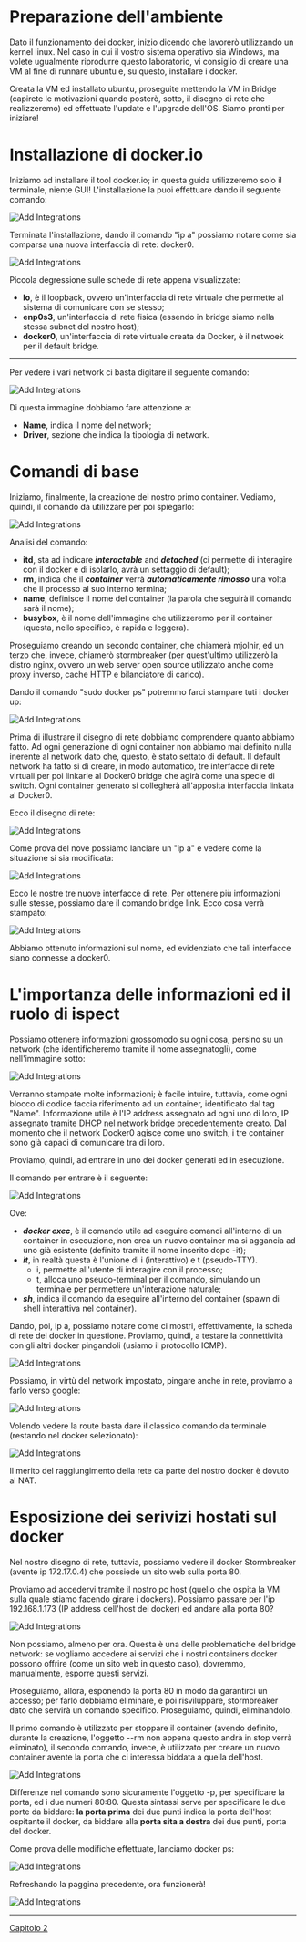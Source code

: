 # Preparazione dell'ambiente
Dato il funzionamento dei docker, inizio dicendo che lavorerò utilizzando un kernel linux. 
Nel caso in cui il vostro sistema operativo sia Windows, ma volete ugualmente riprodurre questo laboratorio, vi consiglio di creare una VM al fine di runnare ubuntu e, su questo, installare i docker.

Creata la VM ed installato ubuntu, proseguite mettendo la VM in Bridge (capirete le motivazioni quando posterò, sotto, il disegno di rete che realizzeremo) ed effettuate l'update e l'upgrade dell'OS.
Siamo pronti per iniziare!

# Installazione di docker.io
Iniziamo ad installare il tool docker.io; in questa guida utilizzeremo solo il terminale, niente GUI!
L'installazione la puoi effettuare dando il seguente comando:

![Add Integrations](./Assets/1-1.png)

Terminata l'installazione, dando il comando "ip a" possiamo notare come sia comparsa una nuova interfaccia di rete: docker0.

![Add Integrations](./Assets/1-2.png)

Piccola degressione sulle schede di rete appena visualizzate:
- **lo**, è il loopback, ovvero un'interfaccia di rete virtuale che permette al sistema di comunicare con se stesso;
- **enp0s3**, un'interfaccia di rete fisica (essendo in bridge siamo nella stessa subnet del nostro host);
- **docker0**, un'interfaccia di rete virtuale creata da Docker, è il netwoek per il default bridge.


---

Per vedere i vari network ci basta digitare il seguente comando:

![Add Integrations](./Assets/1-3.png)

Di questa immagine dobbiamo fare attenzione a:
- **Name**, indica il nome del network;
- **Driver**, sezione che indica la tipologia di network.

# Comandi di base

Iniziamo, finalmente, la creazione del nostro primo container.
Vediamo, quindi, il comando da utilizzare per poi spiegarlo:

![Add Integrations](./Assets/1-4.png)

Analisi del comando:
- **itd**, sta ad indicare ***interactable*** and ***detached*** (ci permette di interagire con il docker e di isolarlo, avrà un settaggio di default);
- **rm**, indica che il ***container*** verrà ***automaticamente rimosso*** una volta che il processo al suo interno termina;
- **name**, definisce il nome del container (la parola che seguirà il comando sarà il nome);
- **busybox**, è il nome dell'immagine che utilizzeremo per il container (questa, nello specifico, è rapida e leggera).

Proseguiamo creando un secondo container, che chiamerà mjolnir, ed un terzo che, invece, chiamerò stormbreaker (per quest'ultimo utilizzerò la distro nginx, ovvero un web server open source utilizzato anche come proxy inverso, cache HTTP e bilanciatore di carico).

Dando il comando "sudo docker ps" potremmo farci stampare tuti i docker up:

![Add Integrations](./Assets/1-5.png)

Prima di illustrare il disegno di rete dobbiamo comprendere quanto abbiamo fatto.
Ad ogni generazione di ogni container non abbiamo mai definito nulla inerente al network dato che, questo, è stato settato di default.
Il default network ha fatto si di creare, in modo automatico, tre interfacce di rete virtuali per poi linkarle al Docker0 bridge che agirà come una specie di switch.
Ogni container generato si collegherà all'apposita interfaccia linkata al Docker0.

Ecco il disegno di rete:

![Add Integrations](./Assets/1-6.png)

Come prova del nove possiamo lanciare un "ip a" e vedere come la situazione si sia modificata:

![Add Integrations](./Assets/1-7.png)

Ecco le nostre tre nuove interfacce di rete.
Per ottenere più informazioni sulle stesse, possiamo dare il comando bridge link. 
Ecco cosa verrà stampato:

![Add Integrations](./Assets/1-8.png)

Abbiamo ottenuto informazioni sul nome, ed evidenziato che tali interfacce siano connesse a docker0.

# L'importanza delle informazioni ed il ruolo di ispect

Possiamo ottenere informazioni grossomodo su ogni cosa, persino su un network (che identificheremo tramite il nome assegnatogli), come nell'immagine sotto:

![Add Integrations](./Assets/1-9.png)

Verranno stampate molte informazioni; è facile intuire, tuttavia, come ogni blocco di codice faccia riferimento ad un container, identificato dal tag "Name".
Informazione utile è l'IP address assegnato ad ogni uno di loro, IP assegnato tramite DHCP nel network bridge precedentemente creato.
Dal momento che il network Docker0 agisce come uno switch, i tre container sono già capaci di comunicare tra di loro.

Proviamo, quindi, ad entrare in uno dei docker generati ed in esecuzione.

Il comando per entrare è il seguente:

![Add Integrations](./Assets/1-11.png)

Ove:
- ***docker exec***, è il comando utile ad eseguire comandi all'interno di un container in esecuzione, non crea un nuovo container ma si aggancia ad uno già esistente (definito tramite il nome inserito dopo -it);
- ***it***, in realtà questa è l'unione di i (interattivo) e t (pseudo-TTY). 
	- i, permette all'utente di interagire con il processo;
	- t, alloca uno pseudo-terminal per il comando, simulando un terminale per permettere un'interazione naturale;
- ***sh***, indica il comando da eseguire all'interno del container (spawn di shell interattiva nel container).

Dando, poi, ip a, possiamo notare come ci mostri, effettivamente, la scheda di rete del docker in questione.
Proviamo, quindi, a testare la connettività con gli altri docker pingandoli (usiamo il protocollo ICMP).

![Add Integrations](./Assets/1-12.png)

Possiamo, in virtù del network impostato, pingare anche in rete, proviamo a farlo verso google:

![Add Integrations](./Assets/1-13.png)

Volendo vedere la route basta dare il classico comando da terminale (restando nel docker selezionato):

![Add Integrations](./Assets/1-14.png)

Il merito del raggiungimento della rete da parte del nostro docker è dovuto al NAT.

# Esposizione dei serivizi hostati sul docker

Nel nostro disegno di rete, tuttavia, possiamo vedere il docker Stormbreaker (avente ip 172.17.0.4) che possiede un sito web sulla porta 80.

Proviamo ad accedervi tramite il nostro pc host (quello che ospita la VM sulla quale stiamo facendo girare i dockers).
Possiamo passare per l'ip 192.168.1.173 (IP address dell'host dei docker) ed andare alla porta 80?

![Add Integrations](./Assets/1-16.png)

Non possiamo, almeno per ora.
Questa è una delle problematiche del bridge network: se vogliamo accedere ai servizi che i nostri containers docker possono offrire (come un sito web in questo caso), dovremmo, manualmente, esporre questi servizi.

Proseguiamo, allora, esponendo la porta 80 in modo da garantirci un accesso; per farlo dobbiamo eliminare, e poi risviluppare, stormbreaker dato che servirà un comando specifico.
Proseguiamo, quindi, eliminandolo.

Il primo comando è utilizzato per stoppare il container (avendo definito, durante la creazione, l'oggetto --rm non appena questo andrà in stop verrà eliminato), il secondo comando, invece, è utilizzato per creare un nuovo container avente la porta che ci interessa biddata a quella dell'host.

![Add Integrations](./Assets/1-17.png)

Differenze nel comando sono sicuramente l'oggetto -p, per specificare la porta, ed i due numeri 80:80. 
Questa sintassi serve per specificare le due porte da biddare: **la porta prima** dei due punti indica la porta dell'host ospitante il docker, da biddare alla **porta sita a destra** dei due punti, porta del docker.

Come prova delle modifiche effettuate, lanciamo docker ps:

![Add Integrations](./Assets/1-18.png)

Refreshando la paggina precedente, ora funzionerà!

![Add Integrations](./Assets/1-19.png)



---
[Capitolo 2](Chapter2-Docker.md)
